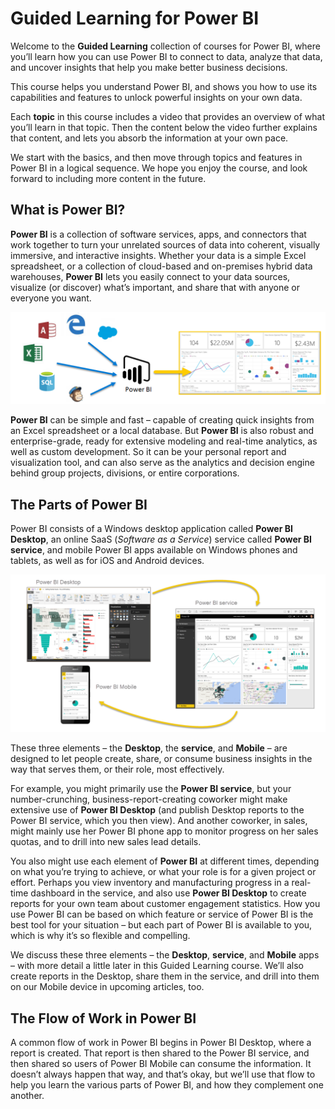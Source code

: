 <properties
   pageTitle="An Introduction to Power BI"
   description="An Introduction to Power BI"
   services="powerbi"
   documentationCenter=""
   authors="davidiseminger"
   manager="mblythe"
   editor=""
   tags=""
   featuredVideoId=""/>

<tags
   ms.service="powerbi"
   ms.devlang="NA"
   ms.topic="article"
   ms.tgt_pltfrm="NA"
   ms.workload="powerbi"
   ms.date="02/17/2016"
   ms.author="v-jescoo"/>

# Guided Learning for Power BI

Welcome to the **Guided Learning** collection of courses for Power BI, where you’ll learn how you can use Power BI to connect to data, analyze that data, and uncover insights that help you make better business decisions.

This course helps you understand Power BI, and shows you how to use its capabilities and features to unlock powerful insights on your own data.

Each **topic** in this course includes a video that provides an overview of what you’ll learn in that topic. Then the content below the video further explains that content, and lets you absorb the information at your own pace.

We start with the basics, and then move through topics and features in Power BI in a logical sequence. We hope you enjoy the course, and look forward to including more content in the future.

## What is Power BI?
**Power BI** is a collection of software services, apps, and connectors that work together to turn your unrelated sources of data into coherent, visually immersive, and interactive insights. Whether your data is a simple Excel spreadsheet, or a collection of cloud-based and on-premises hybrid data warehouses, **Power BI** lets you easily connect to your data sources, visualize (or discover) what’s important, and share that with anyone or everyone you want.

![](media/powerbi-learning-course0-article0/c0a0_1.png)

**Power BI** can be simple and fast – capable of creating quick insights from an Excel spreadsheet or a local database. But **Power BI** is also robust and enterprise-grade, ready for extensive modeling and real-time analytics, as well as custom development. So it can be your personal report and visualization tool, and can also serve as the analytics and decision engine behind group projects, divisions, or entire corporations.

## The Parts of Power BI
Power BI consists of a Windows desktop application called **Power BI Desktop**, an online SaaS (*Software as a Service*) service called **Power BI service**, and mobile Power BI apps available on Windows phones and tablets, as well as for iOS and Android devices.

![](media/powerbi-learning-course0-article0/c0a0_2.png)

These three elements – the **Desktop**, the **service**, and **Mobile** – are designed to let people create, share, or consume business insights in the way that serves them, or their role, most effectively.

For example, you might primarily use the **Power BI service**, but your number-crunching, business-report-creating coworker might make extensive use of **Power BI Desktop** (and publish Desktop reports to the Power BI service, which you then view). And another coworker, in sales, might mainly use her Power BI phone app to monitor progress on her sales quotas, and to drill into new sales lead details.

You also might use each element of **Power BI** at different times, depending on what you’re trying to achieve, or what your role is for a given project or effort. Perhaps you view inventory and manufacturing progress in a real-time dashboard in the service, and also use **Power BI Desktop** to create reports for your own team about customer engagement statistics. How you use Power BI can be based on which feature or service of Power BI is the best tool for your situation – but each part of Power BI is available to you, which is why it’s so flexible and compelling.

We discuss these three elements – the **Desktop**, **service**, and **Mobile** apps – with more detail a little later in this Guided Learning course. We’ll also create reports in the Desktop, share them in the service, and drill into them on our Mobile device in upcoming articles, too.

## The Flow of Work in Power BI
A common flow of work in Power BI begins in Power BI Desktop, where a report is created. That report is then shared to the Power BI service, and then shared so users of Power BI Mobile can consume the information. It doesn’t always happen that way, and that’s okay, but we’ll use that flow to help you learn the various parts of Power BI, and how they complement one another.
